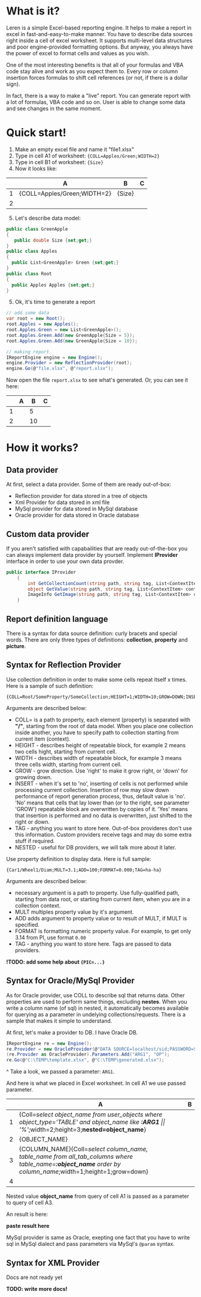 # What is it?
Leren is a simple Excel-based reporting engine. It helps to make a report in excel in fast-and-easy-to-make manner. You have to describe data sources right inside a cell of excel worksheet. It supports multi-level data structures and poor engine-provided formatting options. But anyway, you always have the power of excel to format cells and values as you wish.

One of the most interesting benefits is that all of your formulas and VBA code stay alive and work as you expect them to. Every row or column insertion forces formulas to shift cell references (or not, if there is a dollar sign).

In fact, there is a way to make a "live" report. You can generate report with a lot of formulas, VBA code and so on. User is able to change some data and see changes in the same moment.

# Quick start!
1. Make an empty excel file and name it "file1.xlsx"
2. Type in cell A1 of worksheet: `{COLL=Apples/Green;WIDTH=2}`
3. Type in cell B1 of worksheet: `{Size}`
4. Now it looks like:  

|   |                       A                   |   B    |   C   |
|---|-------------------------------------------|--------|-------|
| 1 | {COLL=Apples/Green;WIDTH=2}               | {Size} |       |
| 2 |                                           |        |       |

5. Let's describe data model:
```c#
public class GreenApple
{
   public double Size {set;get;}
}
public class Apples
{
  public List<GreenApple> Green {set;get;}
}
public class Root
{
  public Apples Apples {set;get;}
}
```
5. Ok, it's time to generate a report
```c#
// add some data
var root = new Root();
root.Apples = new Apples();
root.Apples.Green = new List<GreenApple>();
root.Apples.Green.Add(new GreenApple{Size = 5});
root.Apples.Green.Add(new GreenApple{Size = 10});

// making report
IReportEngine engine = new Engine();
engine.Provider = new ReflectionProvider(root);
engine.Go(@"file.xlsx", @"report.xlsx");
```
Now open the file `report.xlsx` to see what's generated. Or, you can see it here:

|   |                       A                   |   B    |   C   |
|---|-------------------------------------------|--------|-------|
| 1 |                                           | 5      |       |
| 2 |                                           | 10     |       |

# How it works?

## Data provider
At first, select a data provider. Some of them are ready out-of-box:
- Reflection provider for data stored in a tree of objects
- Xml Provider for data stored in xml file
- MySql provider for data stored in MySql database
- Oracle provider for data stored in Oracle database

## Custom data provider
If you aren't satisfied with capabailities that are ready out-of-the-box you can always implement data provider by yourself. Implement **IProvider** interface in order to use your own data provder.

```c#
public interface IProvider
    {
        int GetCollectionCount(string path, string tag, List<ContextItem> context);
        object GetValue(string path, string tag, List<ContextItem> context);
        ImageInfo GetImage(string path, string tag, List<ContextItem> context);
    }
```
## Report definition language
There is a syntax for data source definition: curly bracets and special words. There are only three types of definitions: **collection**, **property** and **picture**.

## Syntax for Reflection Provider

Use collection definition in order to make some cells repeat itself x times. Here is a sample of such definition:
```
{COLL=Root/SomeProperty/SomeCollection;HEIGHT=1;WIDTH=10;GROW=DOWN;INSERT=NO;TAG=sometag}
```
Arguments are described below:
- COLL= is a path to property, each element (property) is separated with **"/"**, starting from the root of data model. When you place one collection inside another, you have to specify path to collection starting from current item (context).
- HEIGHT - describes height of repeatable block, for example 2 means two cells hight, starting from current cell.
- WIDTH - describes width of repeatable block, for example 3 means three cells width, starting from current cell.
- GROW - grow direction. Use 'right' to make it grow right, or 'down' for growing down.
- INSERT - when it's set to 'no', inserting of cells is not performed while processing current collection. Insertion of row may slow down performance of report generation process, thus, default value is 'no'. 'No' means that cells that lay lower than (or to the right, see parameter 'GROW') repeatable block are overwritten by copies of it. 'Yes' means that insertion is performed and no data is overwritten, just shifted to the right or down.
- TAG - anything you want to store here. Out-of-box provideres don't use this information. Custom providers receive tags and may do some extra stuff if required.
- NESTED - useful for DB providers, we will talk more about it later.

Use property definition to display data. Here is full sample:
```
{Car1/Wheel1/Diam;MULT=3.1;ADD=100;FORMAT=0.000;TAG=ha-ha}
```
Arguments are described below:
- necessary argument is a path to property. Use fully-qualified path, starting from data root, or starting from current item, when you are in a collection context.
- MULT multiples property value by it's argument.
- ADD adds argument to property value or to result of MULT, if MULT is specified.
- FORMAT is formatting numeric property value. For example, to get only 3.14 from PI, use format `0.00`
- TAG - anything you want to store here. Tags are passed to data providers.

**!TODO: add some help about `{PIC=...}`**

## Syntax for Oracle/MySql Provider

As for Oracle provider, use COLL to describe sql that returns data. Other properties are used to perform same things, excluding **nestes**. When you write a column name (of sql) in nested, it automatically becomes available for querying as a parameter in undelying collections/requests. There is a sample that makes it simple to understand.

At first, let's make a provider to DB. I have Oracle DB.
```c#
IReportEngine re = new Engine();
re.Provider = new OracleProvider(@"DATA SOURCE=localhost/sid;PASSWORD=SWORDFISH;PERSIST SECURITY INFO=True;USER ID=JOHN");
(re.Provider as OracleProvider).Parameters.Add("ARG1", "OP");
re.Go(@"C:\TEMP\template.xlsx", @"C:\TEMP\generated.xlsx");
```
^ Take a look, we passed a parameter: `ARG1`.

And here is what we placed in Excel worksheet. In cell A1 we use passed parameter.

|   |                       A                     | B |
|---|---------------------------------------------|---|
| 1 | {Coll=*select object_name from user_objects where object_type='TABLE' and object_name like **:ARG1** \|\| '%'*;width=2;height=3;**nested=object_name**} |   |
| 2 | {OBJECT_NAME} |   |
| 3 | {COLUMN_NAME}{Coll=*select column_name, table_name from all_tab_columns where table_name=**:object_name** order by column_name*;width=1;height=1;grow=down} |   |
| 4 |                                             |   |

Nested value **object_name** from query of cell A1 is passed as a parameter to query of cell A3.

An result is here:

**paste result here**

MySql provider is same as Oracle, exepting one fact that you have to write sql in MySql dialect and pass parameters via MySql's `@param` syntax.

## Syntax for XML Provider

Docs are not ready yet

**TODO: write more docs!**
